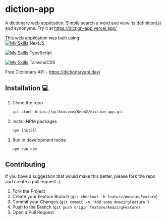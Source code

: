 # diction-app

A dictionary web application. Simply search a word and view its definition(s) and synonyms. Try it at https://diction-app.vercel.app/ 
  
This web appilcation was built using:        
[![My Skills](https://skillicons.dev/icons?i=nextjs)](https://skillicons.dev) 
NextJS

[![My Skills](https://skillicons.dev/icons?i=ts)](https://skillicons.dev) 
TypeScript

[![My Skills](https://skillicons.dev/icons?i=tailwind)](https://skillicons.dev) 
TailwindCSS

Free Dictionary API - https://dictionaryapi.dev/

## Installation 💻
1. Clone the repo 
   ```sh
   git clone https://github.com/Keem2/diction-app.git
   ```
2. Install NPM packages
   ```sh
   npm install
   ```
3. Run in development mode
   ```js
   npm run dev
   ```

## Contributing
If you have a suggestion that would make this better, please fork the repo and create a pull request :). 

1. Fork the Project
2. Create your Feature Branch (`git checkout -b feature/AmazingFeature`)
3. Commit your Changes (`git commit -m 'Add some AmazingFeature'`)
4. Push to the Branch (`git push origin feature/AmazingFeature`)
5. Open a Pull Request

